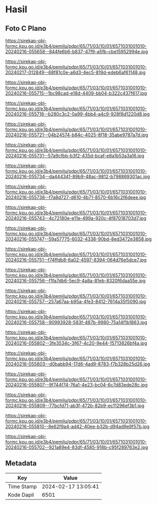 # Hasil

## Foto C Plano

https://sirekap-obj-formc.kpu.go.id/e3b4/pemilu/pdpr/65/71/03/10/01/6571031001010-20240216-055658--844fe6b6-b837-47f9-a5fb-cbe15952994e.jpg

https://sirekap-obj-formc.kpu.go.id/e3b4/pemilu/pdpr/65/71/03/10/01/6571031001010-20240217-012849--68f81c0e-a6d3-4ec5-819d-edeb6af61148.jpg

https://sirekap-obj-formc.kpu.go.id/e3b4/pemilu/pdpr/65/71/03/10/01/6571031001010-20240216-055715--1bc98cad-e18d-4409-bb04-b322c437f617.jpg

https://sirekap-obj-formc.kpu.go.id/e3b4/pemilu/pdpr/65/71/03/10/01/6571031001010-20240216-055716--b280c3c2-0a99-4bb4-a4c9-928f8d1220d8.jpg

https://sirekap-obj-formc.kpu.go.id/e3b4/pemilu/pdpr/65/71/03/10/01/6571031001010-20240216-055721--04b24574-b84c-4025-8f18-35abe9787a7d.jpg

https://sirekap-obj-formc.kpu.go.id/e3b4/pemilu/pdpr/65/71/03/10/01/6571031001010-20240216-055731--57a9cfbb-b3f2-435d-bcaf-e8a1b53a3a16.jpg

https://sirekap-obj-formc.kpu.go.id/e3b4/pemilu/pdpr/65/71/03/10/01/6571031001010-20240216-055734--da444341-89b9-48ac-9812-b798869301ac.jpg

https://sirekap-obj-formc.kpu.go.id/e3b4/pemilu/pdpr/65/71/03/10/01/6571031001010-20240216-055738--f7a8d727-d610-4b71-8570-6b16c2f6deee.jpg

https://sirekap-obj-formc.kpu.go.id/e3b4/pemilu/pdpr/65/71/03/10/01/6571031001010-20240216-055743--4c72180e-e11e-499a-920c-4f87018703d7.jpg

https://sirekap-obj-formc.kpu.go.id/e3b4/pemilu/pdpr/65/71/03/10/01/6571031001010-20240216-055747--59a57775-6032-4338-90bd-8ed3472e3858.jpg

https://sirekap-obj-formc.kpu.go.id/e3b4/pemilu/pdpr/65/71/03/10/01/6571031001010-20240216-055751--f74ffdb8-6a02-4597-8394-064d76e5dce7.jpg

https://sirekap-obj-formc.kpu.go.id/e3b4/pemilu/pdpr/65/71/03/10/01/6571031001010-20240216-055756--f1fa7db6-5ec9-4a8a-81eb-8320f6daa55e.jpg

https://sirekap-obj-formc.kpu.go.id/e3b4/pemilu/pdpr/65/71/03/10/01/6571031001010-20240216-055757--257a67aa-b95a-4fe3-8412-7614a35f5090.jpg

https://sirekap-obj-formc.kpu.go.id/e3b4/pemilu/pdpr/65/71/03/10/01/6571031001010-20240216-055758--90993928-583f-487b-9980-75a14f1b1863.jpg

https://sirekap-obj-formc.kpu.go.id/e3b4/pemilu/pdpr/65/71/03/10/01/6571031001010-20240216-055802--3fe3534c-3f67-4c20-9e44-15713826bf4a.jpg

https://sirekap-obj-formc.kpu.go.id/e3b4/pemilu/pdpr/65/71/03/10/01/6571031001010-20240216-055803--d0babb94-17d6-4ad9-8783-f7b328b25d26.jpg

https://sirekap-obj-formc.kpu.go.id/e3b4/pemilu/pdpr/65/71/03/10/01/6571031001010-20240216-055807--9f744f74-76a1-4e23-bc04-6c7d83ede28c.jpg

https://sirekap-obj-formc.kpu.go.id/e3b4/pemilu/pdpr/65/71/03/10/01/6571031001010-20240216-055809--77bcfd71-ab3f-472b-82b9-ec11296ef3b1.jpg

https://sirekap-obj-formc.kpu.go.id/e3b4/pemilu/pdpr/65/71/03/10/01/6571031001010-20240216-055810--8e62f9a4-ad42-40ee-b32b-d94ad9e9f57b.jpg

https://sirekap-obj-formc.kpu.go.id/e3b4/pemilu/pdpr/65/71/03/10/01/6571031001010-20240216-055702--921a89e4-83df-4585-918b-c95f289763e2.jpg


## Metadata

| Key        | Value               |
| ---------- | ------------------- |
| Time Stamp | 2024-02-17 13:05:41 |
| Kode Dapil | 6501                |



